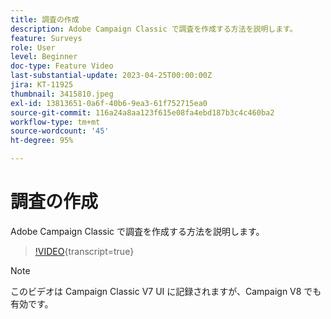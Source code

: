 ```yaml
---
title: 調査の作成
description: Adobe Campaign Classic で調査を作成する方法を説明します。
feature: Surveys
role: User
level: Beginner
doc-type: Feature Video
last-substantial-update: 2023-04-25T00:00:00Z
jira: KT-11925
thumbnail: 3415810.jpeg
exl-id: 13813651-0a6f-40b6-9ea3-61f752715ea0
source-git-commit: 116a24a8aa123f615e08fa4ebd187b3c4c460ba2
workflow-type: tm+mt
source-wordcount: '45'
ht-degree: 95%

---
```


# 調査の作成

Adobe Campaign Classic で調査を作成する方法を説明します。

>[!VIDEO](https://video.tv.adobe.com/v/3415810/?learn=on){transcript=true}

>[!NOTE]
>このビデオは Campaign Classic V7 UI に記録されますが、Campaign V8 でも有効です。
